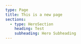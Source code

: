 ```yaml
---
type: Page
title: This is a new page
sections:
  - type: HeroSection
    heading: Test
    subheading: Hero Subheading
---
```

